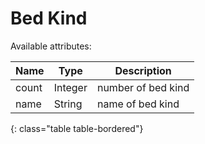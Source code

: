 # Bed Kind

Available attributes:

Name  | Type       | Description
------|------------|------------
count | Integer    | number of bed kind
name  | String     | name of bed kind
{: class="table table-bordered"}
